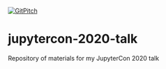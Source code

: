[![GitPitch](https://gitpitch.com/assets/badge.svg)](https://gitpitch.com/davidrpugh/jupytercon-2020-talk)

# jupytercon-2020-talk
Repository of materials for my JupyterCon 2020 talk
